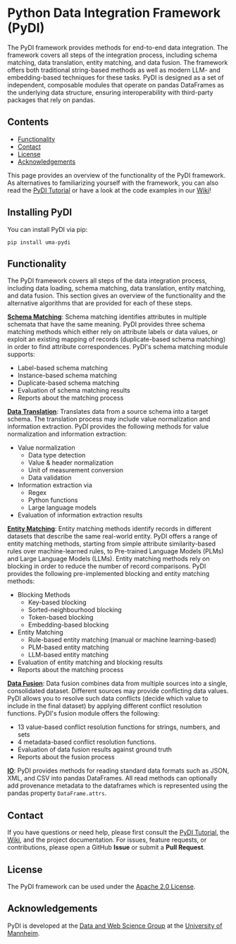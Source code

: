 # Python Data Integration Framework (PyDI)

The PyDI framework provides methods for end-to-end data integration. The framework covers all steps of the integration process, including schema matching, data translation, entity matching, and data fusion. The framework offers both traditional string-based methods as well as modern LLM- and embedding-based techniques for these tasks. PyDI is designed as a set of independent, composable modules that operate on pandas DataFrames as the underlying data structure, ensuring interoperability with third-party packages that rely on pandas. 
## Contents

-   [Functionality](#functionality)
-   [Contact](#contact)
-   [License](#license)
-   [Acknowledgements](#acknowledgements)

This page provides an overview of the functionality of the PyDI framework. As alternatives to familiarizing yourself with the framework, you can also read the [PyDI Tutorial](/PyDI/tutorial/PyDI_Tutorial.ipynb) or have a look at the code examples in our [Wiki](/PyDI/wiki/)!

## Installing PyDI

You can install PyDI via pip:

```
pip install uma-pydi
```

## Functionality

The PyDI framework covers all steps of the data integration process, including data loading, schema matching, data translation, entity matching, and data fusion. This section gives an overview of the functionality and the alternative algorithms that are provided for each of these steps.

**[Schema Matching](#)**: Schema matching identifies attributes in multiple schemata that have the same meaning. PyDI provides three schema matching methods which either rely on attribute labels or data values, or exploit an existing mapping of records (duplicate-based schema matching) in order to find attribute correspondences. PyDI's schema matching module supports:

-   Label-based schema matching
-   Instance-based schema matching
-   Duplicate-based schema matching
-   Evaluation of schema matching results
-   Reports about the matching process

**[Data Translation](#)**: Translates data from a source schema into a target schema. The translation process may include value normalization and information extraction. PyDI provides the following methods for value normalization and information extraction:

-   Value normalization
    -   Data type detection
    -   Value & header normalization
    -   Unit of measurement conversion
    -   Data validation
-   Information extraction via
    -   Regex
    -   Python functions
    -   Large language models
-   Evaluation of information extraction results

**[Entity Matching](#)**: Entity matching methods identify records in different datasets that describe the same real-world entity. PyDI offers a range of entity matching methods, starting from simple attribute similarity-based rules over machine-learned rules, to Pre-trained Language Models (PLMs) and Large Language Models (LLMs). Entity matching methods rely on blocking in order to reduce the number of record comparisons. PyDI provides the following pre-implemented blocking and entity matching methods:

-	Blocking Methods
	-   Key-based blocking
	-   Sorted-neighbourhood blocking
	-   Token-based blocking
	-   Embedding-based blocking
- Entity Matching
	-   Rule-based entity matching (manual or machine learning-based)
	-   PLM-based entity matching
	-   LLM-based entity matching
-   Evaluation of entity matching and blocking results
-   Reports about the matching process

**[Data Fusion](#)**: Data fusion combines data from multiple sources into a single, consolidated dataset. Different sources may provide conflicting data values. PyDI allows you to resolve such data conflicts (decide which value to include in the final dataset) by applying different conflict resolution functions. PyDI's fusion module offers the following:

-   13 value-based conflict resolution functions for strings, numbers, and sets
-   4 metadata-based conflict resolution functions.
-   Evaluation of data fusion results against ground truth
-   Reports about the fusion process

**[IO](#)**: PyDI provides methods for reading standard data formats such as JSON, XML, and CSV into pandas DataFrames. All read methods can optionally add provenance metadata to the dataframes which is represented using the pandas property `DataFrame.attrs`.

## Contact

If you have questions or need help, please first consult the [PyDI Tutorial](/PyDI/tutorial/PyDI_Tutorial.ipynb), the [Wiki](/PyDI/wiki/), and the project documentation. For issues, feature requests, or contributions, please open a GitHub **Issue** or submit a **Pull Request**.

## License

The PyDI framework can be used under the [Apache 2.0 License](http://www.apache.org/licenses/LICENSE-2.0).

## Acknowledgements

PyDI is developed at the [Data and Web Science Group](http://dws.informatik.uni-mannheim.de/) at the [University of Mannheim](http://www.uni-mannheim.de/).
